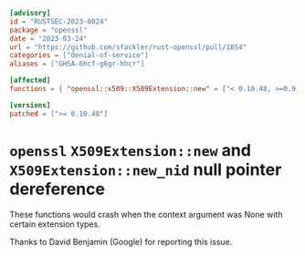 ```toml
[advisory]
id = "RUSTSEC-2023-0024"
package = "openssl"
date = "2023-03-24"
url = "https://github.com/sfackler/rust-openssl/pull/1854"
categories = ["denial-of-service"]
aliases = ["GHSA-6hcf-g6gr-hhcr"]

[affected]
functions = { "openssl::x509::X509Extension::new" = ["< 0.10.48, >=0.9.7"], "openssl::x509::X509Extension::new_nid" = ["< 0.10.48, >=0.9.7"] }

[versions]
patched = [">= 0.10.48"]
```

# `openssl` `X509Extension::new` and `X509Extension::new_nid` null pointer dereference

These functions would crash when the context argument was None with certain extension types.

Thanks to David Benjamin (Google) for reporting this issue.
